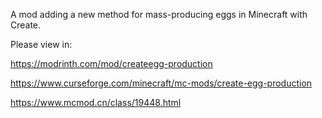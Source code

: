 
A mod adding a new method for mass-producing eggs in Minecraft with Create.

Please view in:

https://modrinth.com/mod/createegg-production

https://www.curseforge.com/minecraft/mc-mods/create-egg-production

https://www.mcmod.cn/class/19448.html

